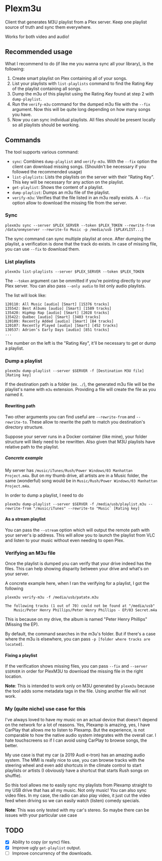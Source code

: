 # Plexm3u

Client that generates M3U playlist from a Plex server. Keep one playlist source of truth and sync them everywhere.

Works for both video and audio!

## Recommended usage

What I recommend to do (if like me you wanna sync all your library), is the following:

1. Create smart playlist on Plex containing all of your songs.
2. List your playlists with `list-playlists` command to find the Rating Key of the playlist containing all songs.
3. Dump the m3u of this playlist using the Rating Key found at step 2 with `dump-playlist`.
4. Run the `verify-m3u` command for the dumped m3u file with the `--fix` argument. Now this will be quite long depending on how many songs you have.
5. Now you can sync individual playlists. All files should be present locally so all playlists should be working.

## Commands

The tool supports various command:

- `sync`: Combines `dump-playlist` and `verify-m3u`. With the `--fix` option the client can download missing songs. (Shouldn't be necessary if you followed the recommended usage)
- `list-playlists`: Lists the playlists on the server with their "Rating Key". This key will be necessary for any action on the playlist.
- `get-playlist`: Shows the content of a playlist.
- `dump-playlist`: Dumps an m3u file of the playlist.
- `verify-m3u`: Verifies that the file listed in an m3u really exists. A `--fix` option allow to download the missing file from the server.

### Sync

```
plexm3u sync --server $PLEX_SERVER --token $PLEX_TOKEN --rewrite-from /data/onmyserver --rewrite-to Music -p /media/usb [$PLAYLIST...] 
```

The sync command can sync multiple playlist at once. After dumping the playlist, a verification is done that the track do exists. In case of missing file, you can use `--fix` to download them.

### List playlists

```
plexm3u list-playlists --server $PLEX_SERVER --token $PLEX_TOKEN
```

The `--token` argument can be ommitted if you're pointing directly to your Plex server. You can also pass `--only audio` to list only audio playlists.

The list will look like:

```
120110: All Music [audio] [Smart] [15376 tracks]
135542: Best Albums [audio] [Smart] [1589 tracks]
135420: HipHop Rap [audio] [Smart] [2028 tracks]
135422: Québec [audio] [Smart] [3403 tracks]
120109: Recently Added [audio] [Smart] [84 tracks]
120107: Recently Played [audio] [Smart] [452 tracks]
130537: Adrien’s Early Days [audio] [851 tracks]
...
```

The number on the left is the "Rating Key", it'll be necessary to get or dump a playlist.

### Dump a playlist

```
plexm3u dump-playlist --server $SERVER -f [Destination M3U file] [Rating key]
```

If the destination path is a folder (ex. `./`), the generated m3u file will be the playlist's name with `m3u` extension. Providing a file will create the file as you named it.

#### Rewriting path

Two other arguments you can find useful are `--rewrite-from` and `--rewrite-to`. These allow to rewrite the path to match you destination's directory structure.

Suppose your server runs in a Docker container (like mine), your folder structure will likely need to be rewritten. Also given that M3U playlists have relative path to the playlist.

##### Concrete example

My server has `/music/iTunes/Rush/Power Windows/03 Manhattan Project.m4a`. But on my thumb drive, all artists are in a Music folder, the same (wonderful) song would be in `Music/Rush/Power Windows/03 Manhattan Project.m4a`.

In order to dump a playlist, I need to do 

```
plexm3u dump-playlist --server $SERVER -f /media/usb/playlist.m3u --rewrite-from "/music/iTunes" --rewrite-to "Music` [Rating key]
```

#### As a stream playlist

You can pass the `--stream` option which will output the remote path with your server's ip address. This will allow you to launch the playlist from VLC and listen to your music without even needing to open Plex.

### Verifying an M3u file

Once the playlist is dumped you can verify that your drive indeed has the files. This can help showing disparity between your drive and what's on your server.

A concrete example here, when I ran the verifying for a playlist, I got the following

```
plexm3u verify-m3u -f /media/usb/patate.m3u

The following tracks (1 out of 70) could not be found at "/media/usb"
	Music/Peter Henry Phillips/Peter Henry Phillips - EP/03 Secret.m4a
```

This is because on my drive, the album is named "Peter Henry Phillips" (Missing the EP).

By default, the command searches in the m3u's folder. But if there's a case where the m3u is elsewhere, you can pass `-p [folder where tracks are located]`.

#### Fixing a playlist

If the verification shows missing files, you can pass `--fix` and `--server $SERVER` in order for PlexM3U to download the missing file in the right location.

**Note**: This is intended to work only on M3U generated by `plexm3u` because the tool adds some metadata tags in the file. Using another file will not work.

### My (quite niche) use case for this

I've always loved to have my music on an actual device that doesn't depend on the network for a lot of reasons. Yes, Plexamp is amazing, yes, I have CarPlay that allows me to listen to Plexamp. But the experience, is not comparable to how the native audio system integrates with the overall car. I hate touchscreens so if I can avoid using CarPlay to browse songs, the better.

My use case is that my car (a 2019 Audi e-tron) has an amazing audio system. The MMI is really nice to use, you can browse tracks with the steering wheel and even add shortcuts in the climate control to start playlists or artists (I obviously have a shortcut that starts Rush songs on shuffle).

So this tool allows me to easily sync my playlists from Plexamp straight to my USB drive that has all my music. Not only music! You can also sync video files. In my case, the radio can also play video, it just cut the video feed when driving so we can easily watch (listen) comedy specials.

**Note**: This was only tested with my car's stereo. So maybe there can be issues with your particular use case

## TODO

- [x] Ability to copy (or sync) files.
- [x] Improve ugly `get-playlist` output.
- [ ] Improve concurrency of the downloads.
